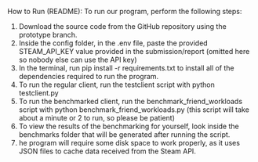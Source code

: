 How to Run (README):
To run our program, perform the following steps:
1.  Download the source code from the GitHub repository using the prototype branch.
2.  Inside the config folder, in the .env file, paste the provided STEAM_API_KEY value provided in the submission/report (omitted here so nobody else can use the API key)
3.  In the terminal, run pip install -r requirements.txt to install all of the dependencies required to run the program.
4.  To run the regular client, run the testclient script with python testclient.py
5.  To run the benchmarked client, run the benchmark_friend_workloads script with python benchmark_friend_workloads.py (this script will take about a minute or 2 to run, so please be patient)
6.   To view the results of the benchmarking for yourself, look inside the benchmarks folder that will be generated after running the script.
7.   he program will require some disk space to work properly, as it uses JSON files to cache data received from the Steam API.
